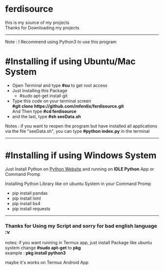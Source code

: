 # ferdisource
this is my source of my projects <br>
Thanks for Downloading my projects

<hr>

<p> Note : I Recommend using Python3 to use this program </p>

<h1>#Installing if using Ubuntu/Mac System</h1>
<ul>
  <li>Open Terminal and type <b>#su</b> to get root access</li>
  <li>
      Just Installing this Package
      <ul>
        <li>#sudo apt-get install git</li>
      </ul>
  </li>
  <li>
      Type this code on your terminal screen<br>
      <b>#git clone https://github.com/mferdix/ferdisource.git</b><br>
      And Then type <b>#cd ferdisource</b>
  </li>
  <li>
      and the last, type <b>#sh seeData.sh</b>
  </li>
  
</ul>

<p>Notes : if you want to reopen the program but have installed all applications via the file "seeData.sh", you can type <b>#python index.py</b> in the terminal</p>

<hr>

<h1>#Installing if using Windows System</h1>
<p>Just Install Python on <a href="https://www.python.org/downloads/">Python Website</a> and running on <b>IDLE Python</b> App or Command Promp</p>
<p>Installing Python Library like on ubuntu System in your Command Promp
  <ul>
        <li>pip install pandas</li>
        <li>pip install lxml</li>
        <li>pip install bs4</li>
        <li>pip install requests</li>
      </ul>
      </p>

<hr>

<h3>Thanks for Using my Script and sorry for bad english language :v</h3>
<p>notes: if you want running in Termux app, just install Package like ubuntu system
  change <b>#sudo apt-get</b> to <b>pkg</b><br>
  example : <b>pkg install python3</b>
  
  maybe it's works on Termux Android App</p>
